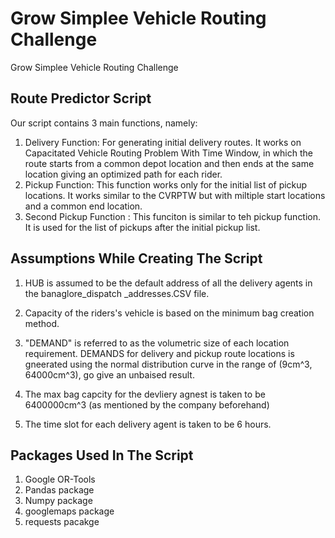#  Grow Simplee Vehicle Routing Challenge
Grow Simplee Vehicle Routing Challenge

## Route Predictor Script
Our script contains 3 main functions, namely: 
1. Delivery Function: For generating initial delivery routes. It works on Capacitated Vehicle Routing  Problem With Time Window, in which the route starts from a common depot location and then ends at the same location giving an optimized path for each rider. 
2. Pickup Function: This function works only for the initial list of pickup locations. It works similar to the CVRPTW but with miltiple start locations and a common end location. 
3. Second Pickup Function : This funciton is similar to teh pickup function. It is used for the list of pickups after the initial pickup list.

## Assumptions While Creating The Script
1. HUB is assumed to be the default address of all the delivery agents in the banaglore_dispatch _addresses.CSV file. 
2. Capacity of the riders's vehicle is based on the minimum bag creation method. 
3. "DEMAND" is referred to as the volumetric size of each location requirement. 
DEMANDS for delivery and pickup route locations is gneerated using the normal distribution curve in the range of (9cm^3, 64000cm^3), go give an unbaised result. 

4. The max bag capcity for the devliery agnest is taken to be 6400000cm^3 (as mentioned by the company beforehand)

5. The time slot for each delivery agent is taken to be 6 hours. 

## Packages Used In The Script
1. Google OR-Tools
2. Pandas package 
3. Numpy package 
4. googlemaps package
5. requests pacakge